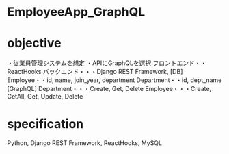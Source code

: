 # EmployeeApp_GraphQL

# objective

・従業員管理システムを想定
・APIにGraphQLを選択
フロントエンド・・ReactHooks
バックエンド・・・Django REST Framework,
[DB]
Employee・・id, name, join_year, department
Department・・id, dept_name
[GraphQL]
Department・・・Create, Get, Delete
Employee・・・Create, GetAll, Get, Update, Delete

# specification

Python, Django REST Framework, ReactHooks, MySQL
